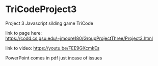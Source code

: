 # TriCodeProject3
Project 3 Javascript silding game TriCode

link to page here: https://codd.cs.gsu.edu/~jmoore180/GroupProjectThree/Project3.html

link to video: https://youtu.be/FEE9GXcmkEs

PowerPoint comes in pdf just incase of issues
